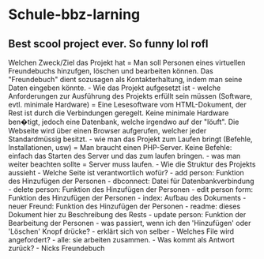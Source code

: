 # Schule-bbz-larning

## Best scool project ever. So funny lol rofl

Welchen Zweck/Ziel das Projekt hat
		= Man soll Personen eines virtuellen Freundebuchs hinzufgen, löschen und bearbeiten können.
		Das "Freundebuch" dient sozusagen als Kontakterhaltung, indem man seine Daten eingeben könnte.
	- Wie das Projekt aufgesetzt ist
		- welche Anforderungen zur Ausführung des Projekts erfüllt sein müssen (Software, evtl. minimale Hardware)
		= Eine Lesesoftware vom HTML-Dokument, der Rest ist durch die Verbindungen geregelt. Keine minimale 		  Hardware ben�tigt, jedoch eine Datenbank, welche irgendwo auf der "löuft".
		Die Webseite wird über einen Browser aufgerufen, welcher jeder Standardmüssig besitzt.
		- wie man das Projekt zum Laufen bringt (Befehle, Installationen, usw)
		= Man braucht einen PHP-Server. Keine Befehle: einfach das Starten des Server und das zum laufen bringen.
		- was man weiter beachten sollte
		= Server muss laufen.
	- Wie die Struktur des Projekts aussieht
		- Welche Seite ist verantwortlich wofür?
			- add person: Funktion des Hinzufügen der Personen
			- dbconnect: Datei für Datenbankverbindung
			- delete person: Funktion des Hinzufügen der Personen
			- edit person form: Funktion des Hinzufügen der Personen
			- index: Aufbau des Dokuments
			- neuer Freund: Funktion des Hinzufügen der Personen
			- readme: dieses Dokument hier zu Beschreibung des Rests
			- update person: Funktion der Bearbeitung der Personen
		- was passiert, wenn ich den 'Hinzufügen' oder 'Löschen' Knopf drücke?
			- erklärt sich von selber
		- Welches File wird angefordert?
			- alle: sie arbeiten zusammen.
		- Was kommt als Antwort zurück?
			- Nicks Freundebuch
